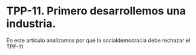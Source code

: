 # TPP-11. Primero desarrollemos una industria.

En este artículo analizamos por qué la socialdemocracia debe rechazar el TPP-11